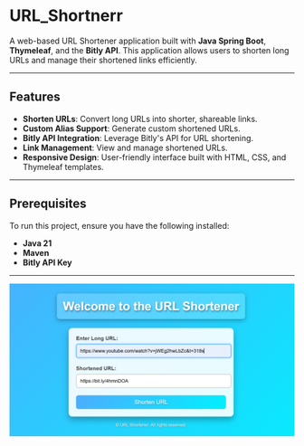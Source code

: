 # URL_Shortnerr

A web-based URL Shortener application built with **Java Spring Boot**, **Thymeleaf**, and the **Bitly API**. This application allows users to shorten long URLs and manage their shortened links efficiently.

---

## Features

- **Shorten URLs**: Convert long URLs into shorter, shareable links.
- **Custom Alias Support**: Generate custom shortened URLs.
- **Bitly API Integration**: Leverage Bitly's API for URL shortening.
- **Link Management**: View and manage shortened URLs.
- **Responsive Design**: User-friendly interface built with HTML, CSS, and Thymeleaf templates.

---

## Prerequisites

To run this project, ensure you have the following installed:
- **Java 21**
- **Maven**
- **Bitly API Key**

---
![image alt](https://github.com/Akshaysolan/URL_ShorterProject/blob/48bd9f5342c8eea0680740b3e575eb28d9684fb4/Screenshot%202025-01-27%20212234.png)
